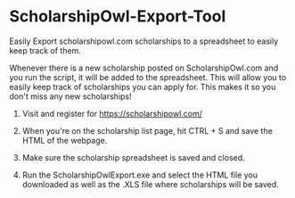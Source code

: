 # ScholarshipOwl-Export-Tool
Easily Export scholarshipowl.com scholarships to a spreadsheet to easily keep track of them.

Whenever there is a new scholarship posted on ScholarshipOwl.com and you run the script, it will be added to the spreadsheet.
This will allow you to easily keep track of scholarships you can apply for. This makes it so you don't miss any new scholarships!

1. Visit and register for https://scholarshipowl.com/

2. When you're on the scholarship list page, hit CTRL + S and save the HTML of the webpage.

3. Make sure the scholarship spreadsheet is saved and closed.

3. Run the ScholarshipOwlExport.exe and select the HTML file you downloaded as well as the .XLS file where scholarships will be saved.
